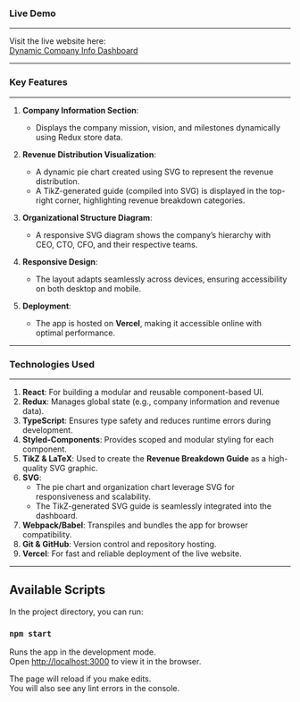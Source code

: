
### **Live Demo**
---

Visit the live website here:  
[Dynamic Company Info Dashboard](https://dynamic-company-info-dashboard.vercel.app/)

---

### **Key Features**

---

1. **Company Information Section**:
   - Displays the company mission, vision, and milestones dynamically using Redux store data.

2. **Revenue Distribution Visualization**:
   - A dynamic pie chart created using SVG to represent the revenue distribution.
   - A TikZ-generated guide (compiled into SVG) is displayed in the top-right corner, highlighting revenue breakdown categories.

3. **Organizational Structure Diagram**:
   - A responsive SVG diagram shows the company’s hierarchy with CEO, CTO, CFO, and their respective teams.

4. **Responsive Design**:
   - The layout adapts seamlessly across devices, ensuring accessibility on both desktop and mobile.

5. **Deployment**:
   - The app is hosted on **Vercel**, making it accessible online with optimal performance.

---

### **Technologies Used**

---


1. **React**: For building a modular and reusable component-based UI.
2. **Redux**: Manages global state (e.g., company information and revenue data).
3. **TypeScript**: Ensures type safety and reduces runtime errors during development.
4. **Styled-Components**: Provides scoped and modular styling for each component.
5. **TikZ & LaTeX**: Used to create the **Revenue Breakdown Guide** as a high-quality SVG graphic.
6. **SVG**:
   - The pie chart and organization chart leverage SVG for responsiveness and scalability.
   - The TikZ-generated SVG guide is seamlessly integrated into the dashboard.
7. **Webpack/Babel**: Transpiles and bundles the app for browser compatibility.
8. **Git & GitHub**: Version control and repository hosting.
9. **Vercel**: For fast and reliable deployment of the live website.

---

## Available Scripts



In the project directory, you can run:

### `npm start`

Runs the app in the development mode.\
Open [http://localhost:3000](http://localhost:3000) to view it in the browser.

The page will reload if you make edits.\
You will also see any lint errors in the console.
